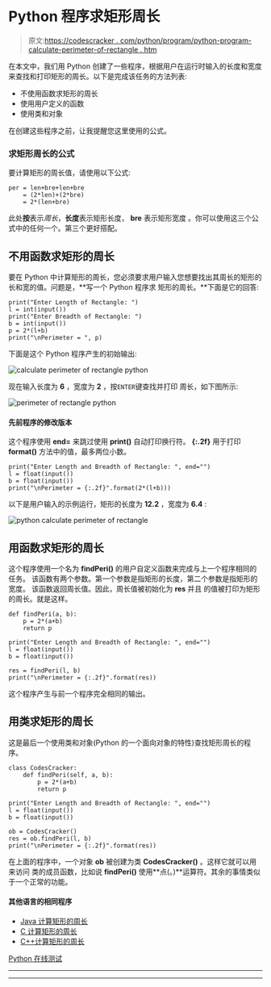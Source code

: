 # Python 程序求矩形周长

> 原文:[https://codescracker . com/python/program/python-program-calculate-perimeter-of-rectangle . htm](https://codescracker.com/python/program/python-program-calculate-perimeter-of-rectangle.htm)

在本文中，我们用 Python 创建了一些程序，根据用户在运行时输入的长度和宽度来查找和打印矩形的周长。以下是完成该任务的方法列表:

*   不使用函数求矩形的周长
*   使用用户定义的函数
*   使用类和对象

在创建这些程序之前，让我提醒您这里使用的公式。

### 求矩形周长的公式

要计算矩形的周长值，请使用以下公式:

```
per = len+bre+len+bre
    = (2*len)+(2*bre)
    = 2*(len+bre)
```

此处**按**表示*周长*，**长度**表示矩形长度， **bre** 表示矩形宽度 。你可以使用这三个公式中的任何一个。第三个更好搭配。

## 不用函数求矩形的周长

要在 Python 中计算矩形的周长，您必须要求用户输入您想要找出其周长的矩形的长和宽的值。问题是，**写一个 Python 程序求 矩形的周长。**下面是它的回答:

```
print("Enter Length of Rectangle: ")
l = int(input())
print("Enter Breadth of Rectangle: ")
b = int(input())
p = 2*(l+b)
print("\nPerimeter = ", p)
```

下面是这个 Python 程序产生的初始输出:

![calculate perimeter of rectangle python](../Images/9e16ffcd4ba65b0e1f5cbda6ddbad362.png)

现在输入长度为 **6** ，宽度为 **2** ，按`ENTER`键查找并打印 周长，如下图所示:

![perimeter of rectangle python](../Images/51ec5d5cd43648e6c2d89d2d78a93e81.png)

#### 先前程序的修改版本

这个程序使用 **end=** 来跳过使用 **print()** 自动打印换行符。 **{:.2f}** 用于打印 **format()** 方法中的值，最多两位小数。

```
print("Enter Length and Breadth of Rectangle: ", end="")
l = float(input())
b = float(input())
print("\nPerimeter = {:.2f}".format(2*(l+b)))
```

以下是用户输入的示例运行，矩形的长度为 **12.2** ，宽度为 **6.4** :

![python calculate perimeter of rectangle](../Images/0606ba09e6f97bce8c4f3b1dbef00e16.png)

## 用函数求矩形的周长

这个程序使用一个名为 **findPeri()** 的用户自定义函数来完成与上一个程序相同的任务。 该函数有两个参数。第一个参数是指矩形的长度，第二个参数是指矩形的宽度。 该函数返回周长值。因此，周长值被初始化为 **res** 并且 的值被打印为矩形的周长。就是这样。

```
def findPeri(a, b):
    p = 2*(a+b)
    return p

print("Enter Length and Breadth of Rectangle: ", end="")
l = float(input())
b = float(input())

res = findPeri(l, b)
print("\nPerimeter = {:.2f}".format(res))
```

这个程序产生与前一个程序完全相同的输出。

## 用类求矩形的周长

这是最后一个使用类和对象(Python 的一个面向对象的特性)查找矩形周长的程序。

```
class CodesCracker:
    def findPeri(self, a, b):
        p = 2*(a+b)
        return p

print("Enter Length and Breadth of Rectangle: ", end="")
l = float(input())
b = float(input())

ob = CodesCracker()
res = ob.findPeri(l, b)
print("\nPerimeter = {:.2f}".format(res))
```

在上面的程序中，一个对象 **ob** 被创建为类 **CodesCracker()** 。这样它就可以用来访问 类的成员函数，比如说 **findPeri()** 使用**点(。)**运算符。其余的事情类似于一个正常的功能。

#### 其他语言的相同程序

*   [Java 计算矩形的周长](/java/program/java-program-calculate-area-perimeter.htm)
*   [C 计算矩形的周长](/c/program/c-program-calculate-area-perimeter.htm)
*   [C++计算矩形的周长](/cpp/program/cpp-program-calculate-area-perimeter.htm)

[Python 在线测试](/exam/showtest.php?subid=10)

* * *

* * *